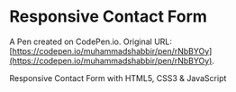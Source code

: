 # Responsive Contact Form

A Pen created on CodePen.io. Original URL: [https://codepen.io/muhammadshabbir/pen/rNbBYOy](https://codepen.io/muhammadshabbir/pen/rNbBYOy).

Responsive Contact Form with HTML5, CSS3 & JavaScript